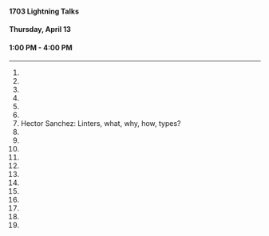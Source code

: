#### 1703 Lightning Talks
#### Thursday, April 13
#### 1:00 PM - 4:00 PM

-----------------------------------------

1.
2.
3.
4.
5.
6.
7. Hector Sanchez: Linters, what, why, how, types?
8.
9.
11.
12.
13.
14.
15.
16.
17.
18.
19.
20.

